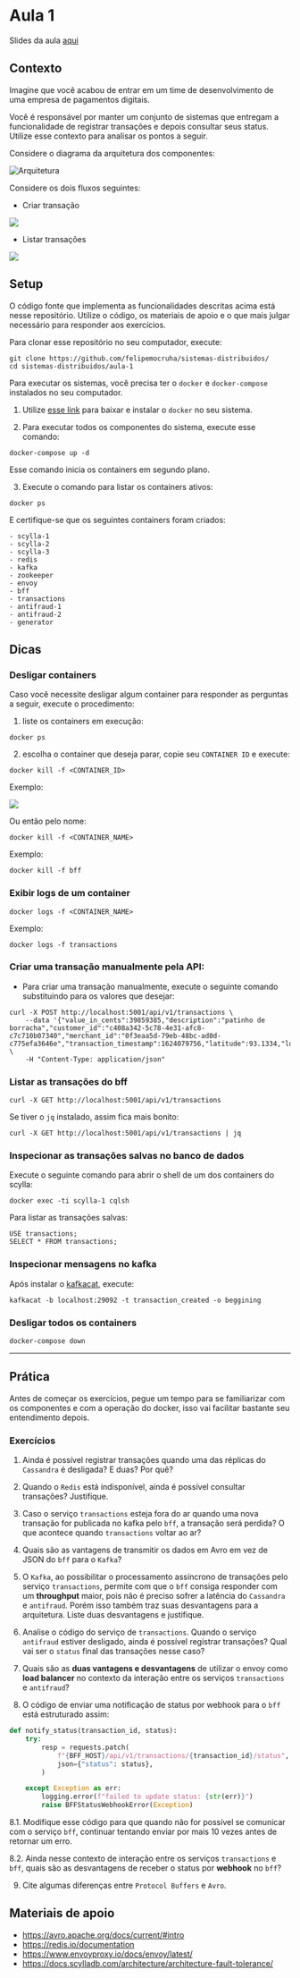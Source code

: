 # Aula 1

Slides da aula [aqui](https://docs.google.com/presentation/d/1lri5OF3TuDglFLFER7bVzMRHAfslFjcWwMEraUbQSUk/edit?usp=sharing)

## Contexto

Imagine que você acabou de entrar em um time de desenvolvimento de uma empresa de pagamentos digitais.

Você é responsável por manter um conjunto de sistemas que entregam a funcionalidade de registrar transações e depois consultar seus status. Utilize esse contexto para analisar os pontos a seguir.

Considere o diagrama da arquitetura dos componentes:

![Arquitetura](diagrams/arquitetura.png)

Considere os dois fluxos seguintes:

- Criar transação

![](diagrams/create_transaction.png)

- Listar transações

![](diagrams/list_transactions.png)

## Setup

O código fonte que implementa as funcionalidades descritas acima está nesse repositório. Utilize o código, os materiais de apoio e o que mais julgar necessário para responder aos exercícios.

Para clonar esse repositório no seu computador, execute:

```
git clone https://github.com/felipemocruha/sistemas-distribuidos/
cd sistemas-distribuidos/aula-1
```

Para executar os sistemas, você precisa ter o `docker` e `docker-compose` instalados no seu computador.

1. Utilize [esse link](https://docs.docker.com/get-docker/) para baixar e instalar o `docker` no seu sistema.

2. Para executar todos os componentes do sistema, execute esse comando:

```
docker-compose up -d
```

Esse comando inicia os containers em segundo plano.

3. Execute o comando para listar os containers ativos:

```
docker ps
```

E certifique-se que os seguintes containers foram criados:

```
- scylla-1
- scylla-2
- scylla-3
- redis
- kafka
- zookeeper
- envoy
- bff
- transactions
- antifraud-1
- antifraud-2
- generator
```

## Dicas

### Desligar containers

Caso você necessite desligar algum container para responder as perguntas a seguir, execute o procedimento:

1. liste os containers em execução:

```
docker ps
```

2. escolha o container que deseja parar, copie seu `CONTAINER ID` e execute:

```
docker kill -f <CONTAINER_ID>
```

Exemplo:

![](diagrams/docker.png)

Ou então pelo nome:

```
docker kill -f <CONTAINER_NAME>
```

Exemplo:

```
docker kill -f bff
```

### Exibir logs de um container

```
docker logs -f <CONTAINER_NAME>
```

Exemplo:

```
docker logs -f transactions
```

### Criar uma transação manualmente pela API:

- Para criar uma transação manualmente, execute o seguinte comando substituindo para os valores que desejar:

```
curl -X POST http://localhost:5001/api/v1/transactions \
	--data '{"value_in_cents":39859385,"description":"patinho de borracha","customer_id":"c408a342-5c78-4e31-afc8-c7c710b07340","merchant_id":"0f3eaa5d-79eb-48bc-ad0d-c775efa3646e","transaction_timestamp":1624079756,"latitude":93.1334,"longitude":12.0445}' \
	-H "Content-Type: application/json"
```

### Listar as transações do bff

```
curl -X GET http://localhost:5001/api/v1/transactions
```

Se tiver o `jq` instalado, assim fica mais bonito:

```
curl -X GET http://localhost:5001/api/v1/transactions | jq
```

### Inspecionar as transações salvas no banco de dados

Execute o seguinte comando para abrir o shell de um dos containers do scylla:

```
docker exec -ti scylla-1 cqlsh
```

Para listar as transações salvas:

```
USE transactions;
SELECT * FROM transactions;
```

### Inspecionar mensagens no kafka

Após instalar o [kafkacat](https://github.com/edenhill/kafkacat), execute:

```
kafkacat -b localhost:29092 -t transaction_created -o beggining
```

### Desligar todos os containers

```
docker-compose down
```

---

## Prática

Antes de começar os exercícios, pegue um tempo para se familiarizar com os componentes e com a operação do docker, isso vai facilitar bastante seu entendimento depois.

### Exercícios

1. Ainda é possível registrar transações quando uma das réplicas do `Cassandra` é desligada? E duas? Por quê?

2. Quando o `Redis` está indisponível, ainda é possível consultar transações? Justifique.

3. Caso o serviço `transactions` esteja fora do ar quando uma nova transação for publicada no kafka pelo `bff`, a transação será perdida? O que acontece quando `transactions` voltar ao ar?

4. Quais são as vantagens de transmitir os dados em Avro em vez de JSON do `bff` para o `Kafka`?

5. O `Kafka`, ao possibilitar o processamento assíncrono de transações pelo serviço `transactions`, permite com que o `bff` consiga responder com um __throughput__ maior, pois não é preciso sofrer a latência do `Cassandra` e `antifraud`. Porém isso também traz suas desvantagens para a arquitetura. Liste duas desvantagens e justifique.

6. Analise o código do serviço de `transactions`. Quando o serviço `antifraud` estiver desligado, ainda é possível registrar transações? Qual vai ser o `status` final das transações nesse caso?

7. Quais são as **duas vantagens e desvantagens** de utilizar o envoy como __load balancer__ no contexto da interação entre os serviços `transactions` e `antifraud`?

8. O código de enviar uma notificação de status por webhook para o `bff` está estruturado assim:

```python
def notify_status(transaction_id, status):
    try:
        resp = requests.patch(
            f"{BFF_HOST}/api/v1/transactions/{transaction_id}/status",
            json={"status": status},
        )

    except Exception as err:
        logging.error(f"failed to update status: {str(err)}")
        raise BFFStatusWebhookError(Exception)
```

8.1. Modifique esse código para que quando não for possível se comunicar com o serviço `bff`, continuar tentando enviar por mais 10 vezes antes de retornar um erro.

8.2. Ainda nesse contexto de interação entre os serviços `transactions` e `bff`, quais são as desvantagens de receber o status por __webhook__ no `bff`?

9. Cite algumas diferenças entre `Protocol Buffers` e `Avro`.

## Materiais de apoio

- https://avro.apache.org/docs/current/#intro
- https://redis.io/documentation
- https://www.envoyproxy.io/docs/envoy/latest/
- https://docs.scylladb.com/architecture/architecture-fault-tolerance/
